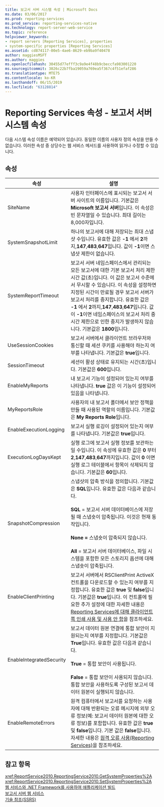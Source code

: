 ```yaml
---
title: 보고서 서버 시스템 속성 | Microsoft Docs
ms.date: 03/06/2017
ms.prod: reporting-services
ms.prod_service: reporting-services-native
ms.technology: report-server-web-service
ms.topic: reference
helpviewer_keywords:
- report servers [Reporting Services], properties
- system-specific properties [Reporting Services]
ms.assetid: cd874117-00e5-4ae6-8629-eb9ba9f40478
author: maggiesMSFT
ms.author: maggies
ms.openlocfilehash: 30455d77efff3c9a9e4f48b9cbeccfa983001220
ms.sourcegitcommit: 3026c22b7fba19059a769ea5f367c4f51efaf286
ms.translationtype: MTE75
ms.contentlocale: ko-KR
ms.lasthandoff: 06/15/2019
ms.locfileid: "63128814"
---
```

# <a name="reporting-services-properties---report-server-system-properties"></a>Reporting Services 속성 - 보고서 서버 시스템 속성
  다음 시스템 속성 이름은 예약되어 있습니다. 동일한 이름의 사용자 정의 속성을 만들 수 없습니다. 이러한 속성 중 상당수는 웹 서비스 메서드를 사용하여 읽거나 수정할 수 있습니다.  
  
## <a name="properties"></a>속성  
  
|속성|설명|  
|--------------|-----------------|  
|SiteName|사용자 인터페이스에 표시되는 보고서 서버 사이트의 이름입니다. 기본값은 **Microsoft 보고서 서버**입니다. 이 속성은 빈 문자열일 수 있습니다. 최대 길이는 8,000자입니다.|  
|SystemSnapshotLimit|하나의 보고서에 대해 저장되는 최대 스냅샷 수입니다. 유효한 값은 **-1** 에서 **2**까지,**147**,**483**,**647**입니다. 값이 **-1**이면 스냅샷 제한이 없습니다.|  
|SystemReportTimeout|보고서 서버 네임스페이스에서 관리되는 모든 보고서에 대한 기본 보고서 처리 제한 시간 값(초)입니다. 이 값은 보고서 수준에서 무시할 수 있습니다. 이 속성을 설정하면 지정된 시간이 만료될 경우 보고서 서버가 보고서 처리를 중지합니다. 유효한 값은 **-1** 에서 **2**까지,**147**,**483**,**647**입니다. 값이 **-1**이면 네임스페이스의 보고서 처리 중 시간 제한으로 인한 중지가 발생하지 않습니다. 기본값은 **1800**입니다.|  
|UseSessionCookies|보고서 서버에서 클라이언트 브라우저와 통신할 때 세션 쿠키를 사용해야 하는지 여부를 나타냅니다. 기본값은 **true**입니다.|  
|SessionTimeout|세션이 활성 상태로 유지되는 시간(초)입니다. 기본값은 **600**입니다.|  
|EnableMyReports|내 보고서 기능이 설정되어 있는지 여부를 나타냅니다. **true** 값은 이 기능이 설정되어 있음을 나타냅니다.|  
|MyReportsRole|사용자의 내 보고서 폴더에서 보안 정책을 만들 때 사용된 역할의 이름입니다. 기본값은 **My Reports Role**입니다.|  
|EnableExecutionLogging|보고서 실행 로깅이 설정되어 있는지 여부를 나타냅니다. 기본값은 **true**입니다.|  
|ExecutionLogDaysKept|실행 로그에 보고서 실행 정보를 보관하는 일 수입니다. 이 속성에 유효한 값은 **0** 부터 **2**,**147**,**483**,**647**까지입니다. 값이 **0** 이면 실행 로그 테이블에서 항목이 삭제되지 않습니다. 기본값은 **60**입니다.|  
|SnapshotCompression|스냅샷의 압축 방식을 정의합니다. 기본값은 **SQL**입니다. 유효한 값은 다음과 같습니다.<br /><br /> **SQL** = 보고서 서버 데이터베이스에 저장될 때 스냅숏이 압축됩니다. 이것은 현재 동작입니다.<br /><br /> **None =** 스냅숏이 압축되지 않습니다.<br /><br /> **All** = 보고서 서버 데이터베이스, 파일 시스템을 포함한 모든 스토리지 옵션에 대해 스냅숏이 압축됩니다.|  
|EnableClientPrinting|보고서 서버에서 RSClientPrint ActiveX 컨트롤을 다운로드할 수 있는지 여부를 지정합니다. 유효한 값은 **true** 및 **false**입니다. 기본값은 **true**입니다. 이 컨트롤에 필요한 추가 설정에 대한 자세한 내용은 [Reporting Services에 대해 클라이언트 쪽 인쇄 사용 및 사용 안 함](../../../reporting-services/report-server/enable-and-disable-client-side-printing-for-reporting-services.md)을 참조하세요.|  
|EnableIntegratedSecurity|보고서 데이터 원본 연결에 통합 보안이 지원되는지 여부를 지정합니다. 기본값은 **True**입니다. 유효한 값은 다음과 같습니다.<br /><br /> **True** = 통합 보안이 사용됩니다.<br /><br /> **False** = 통합 보안이 사용되지 않습니다. 통합 보안을 사용하도록 구성된 보고서 데이터 원본이 실행되지 않습니다.|  
|EnableRemoteErrors|원격 컴퓨터에서 보고서를 요청하는 사용자에 대해 반환되는 오류 메시지에 외부 오류 정보(예: 보고서 데이터 원본에 대한 오류 정보)를 포함합니다. 유효한 값은 **true** 및 **false**입니다. 기본 값은 **false**입니다. 자세한 내용은 [원격 오류 사용&#40;Reporting Services&#41;](../../../reporting-services/report-server/enable-remote-errors-reporting-services.md)을 참조하세요.|  
  
## <a name="see-also"></a>참고 항목  
 <xref:ReportService2010.ReportingService2010.GetSystemProperties%2A>   
 <xref:ReportService2010.ReportingService2010.SetSystemProperties%2A>   
 [웹 서비스와 .NET Framework를 사용하여 애플리케이션 빌드](../../../reporting-services/report-server-web-service/net-framework/building-applications-using-the-web-service-and-the-net-framework.md)   
 [보고서 서버 웹 서비스](../../../reporting-services/report-server-web-service/report-server-web-service.md)   
 [기술 참조&#40;SSRS&#41;](../../../reporting-services/technical-reference-ssrs.md)  
  
  
